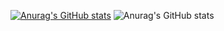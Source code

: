 [![Anurag's GitHub stats](https://github-readme-stats.vercel.app/api?username=RottenSea)](https://github.com/anuraghazra/github-readme-stats)
![Anurag's GitHub stats](https://github-readme-stats.vercel.app/api?username=RottenSea&show_icons=true&count_private=true)


























<!--
**RottenSea/RottenSea** is a ✨ _special_ ✨ repository because its `README.md` (this file) appears on your GitHub profile.

Here are some ideas to get you started:

- 🔭 I’m currently working on ...
- 🌱 I’m currently learning ...
- 👯 I’m looking to collaborate on ...
- 🤔 I’m looking for help with ...
- 💬 Ask me about ...
- 📫 How to reach me: ...
- 😄 Pronouns: ...
- ⚡ Fun fact: ...
-->
